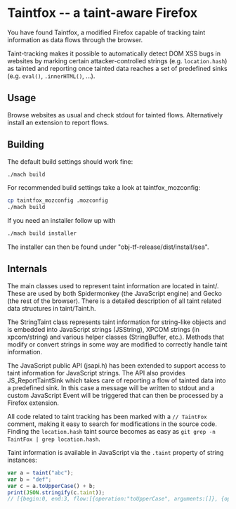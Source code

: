 # Taintfox -- a taint-aware Firefox

You have found Taintfox, a modified Firefox capable of tracking taint information as data flows through the browser.

Taint-tracking makes it possible to automatically detect DOM XSS bugs in websites by marking certain attacker-controlled
strings (e.g. `location.hash`) as tainted and reporting once tainted data reaches a set of predefined
sinks (e.g. `eval()`, `.innerHTML()`, ...).


## Usage

Browse websites as usual and check stdout for tainted flows. Alternatively install an extension to report flows.


## Building

The default build settings should work fine:

```bash
./mach build
```

For recommended build settings take a look at taintfox_mozconfig:
```bash
cp taintfox_mozconfig .mozconfig
./mach build
```

If you need an installer follow up with
```bash
./mach build installer
```
The installer can then be found under "obj-tf-release/dist/install/sea".


## Internals

The main classes used to represent taint information are located in taint/. These are used by both Spidermonkey (the JavaScript engine)
and Gecko (the rest of the browser). There is a detailed description of all taint related data structures in taint/Taint.h.

The StringTaint class represents taint information for string-like objects and is embedded into JavaScript strings (JSString), XPCOM strings
(in xpcom/string) and various helper classes (StringBuffer, etc.). Methods that modify or convert strings in some way are modified to
correctly handle taint information.

The JavaScript public API (jsapi.h) has been extended to support access to taint information for JavaScript strings. The API also provides
JS_ReportTaintSink which takes care of reporting a flow of tainted data into a predefined sink. In this case a message will be written to
stdout and a custom JavaScript Event will be triggered that can then be processed by a Firefox extension.

All code related to taint tracking has been marked with a `// TaintFox` comment, making it easy to search for modifications in the source code.
Finding the `location.hash` taint source becomes as easy as `git grep -n TaintFox | grep location.hash`.

Taint information is available in JavaScript via the `.taint` property of string instances:

```JavaScript
var a = taint("abc");
var b = "def";
var c = a.toUpperCase() + b;
print(JSON.stringify(c.taint));
// [{begin:0, end:3, flow:[{operation:"toUpperCase", arguments:[]}, {operation:"Manual taint source", arguments:["abc"]}]}]
```
